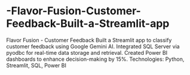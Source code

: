 # -Flavor-Fusion-Customer-Feedback-Built-a-Streamlit-app
Flavor Fusion - Customer Feedback Built a Streamlit app to classify customer feedback using Google Gemini AI. Integrated SQL Server via pyodbc for real-time data storage and retrieval. Created Power BI dashboards to enhance decision-making by 15%. Technologies: Python, Streamlit, SQL, Power BI
